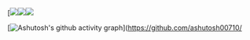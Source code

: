 [<span><img src="https://img.shields.io/badge/JavaScript-323330?style=for-the-badge&logo=javascript&logoColor=F7DF1E"><img src="https://img.shields.io/badge/HTML5-E34F26?style=for-the-badge&logo=html5&logoColor=white"><img src="https://img.shields.io/badge/CSS3-1572B6?style=for-the-badge&logo=css3&logoColor=white"></span>

<span>[![Ashutosh's github activity graph](https://github-readme-activity-graph.vercel.app/graph?username=JesusHenriQ&bg_color=403d3d&color=ffffff&line=deddda&point=e01b24&area=true&hide_border=true)](https://github.com/ashutosh00710/
